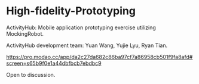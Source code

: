 # High-fidelity-Prototyping

ActivityHub: Mobile application prototyping exercise utilizing MockingRobot.

ActivityHub development team: Yuan Wang, Yujie Lyu, Ryan Tian.

https://pro.modao.cc/app/da2c27da682c86ba97cf7a86958cb501f9fa8afd#screen=s65b9f0e1a44dbfbcb7ebdbc9

Open to discussion.


